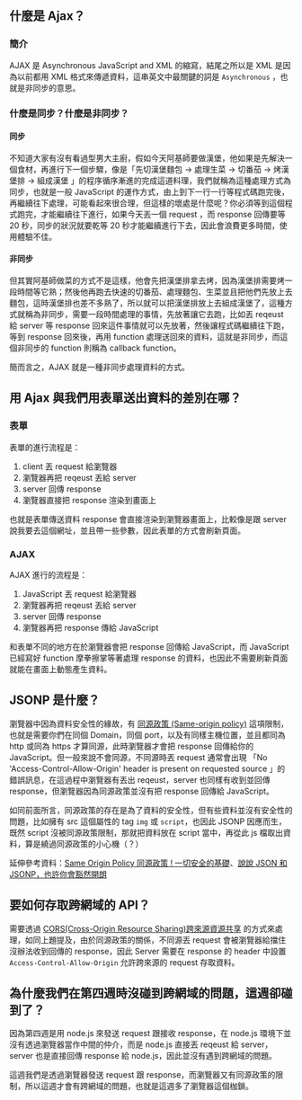 ## 什麼是 Ajax？

### 簡介
AJAX 是 Asynchronous JavaScript and XML 的縮寫，結尾之所以是 XML 是因為以前都用 XML 格式來傳遞資料，這串英文中最關鍵的詞是 ```Asynchronous``` ，也就是非同步的意思。

### 什麼是同步？什麼是非同步？
#### 同步
不知道大家有沒有看過型男大主廚，假如今天阿基師要做漢堡，他如果是先解決一個食材，再進行下一個步驟，像是「先切漢堡麵包 -> 處理生菜 -> 切番茄 -> 烤漢堡排 -> 組成漢堡 」的程序循序漸進的完成這道料理，我們就稱為這種處理方式為同步，也就是一般 JavaScript 的運作方式，由上到下一行一行等程式碼跑完後，再繼續往下處理，可能看起來很合理，但這樣的壞處是什麼呢？你必須等到這個程式跑完，才能繼續往下進行，如果今天丟一個 request ，而 response 回傳要等 20 秒，同步的狀況就要乾等 20 秒才能繼續進行下去，因此會浪費更多時間，使用體驗不佳。
#### 非同步
但其實阿基師做菜的方式不是這樣，他會先把漢堡排拿去烤，因為漢堡排需要烤一段時間等它熟；然後他再跑去快速的切番茄、處理麵包、生菜並且把他們先放上去麵包，這時漢堡排也差不多熟了，所以就可以把漢堡排放上去組成漢堡了，這種方式就稱為非同步，需要一段時間處理的事情，先放著讓它去跑，比如丟 reqeust 給 server 等 response 回來這件事情就可以先放著，然後讓程式碼繼續往下跑，等到 response 回來後，再用 function 處理送回來的資料，這就是非同步，而這個非同步的 function 則稱為 callback function。

簡而言之，AJAX 就是一種非同步處理資料的方式。

## 用 Ajax 與我們用表單送出資料的差別在哪？
### 表單
表單的進行流程是：
1. client 丟 request 給瀏覽器
2. 瀏覽器再把 reqeust 丟給 server 
3. server 回傳 response
4. 瀏覽器直接把 response 渲染到畫面上

也就是表單傳送資料 response 會直接渲染到瀏覽器畫面上，比較像是跟 server 說我要去這個網址，並且帶一些參數，因此表單的方式會刷新頁面。

### AJAX
AJAX 進行的流程是：
1. JavaScript 丟 request 給瀏覽器
2. 瀏覽器再把 reqeust 丟給 server 
3. server 回傳 response
4. 瀏覽器再把 response 傳給 JavaScript

和表單不同的地方在於瀏覽器會把 response 回傳給 JavaScript，而 JavaScript 已經寫好 function 摩拳擦掌等著處理 response 的資料，也因此不需要刷新頁面就能在畫面上動態產生資料。

## JSONP 是什麼？
瀏覽器中因為資料安全性的緣故，有 [同源政策 (Same-origin policy)](https://developer.mozilla.org/zh-TW/docs/Web/Security/Same-origin_policy) 這項限制，也就是需要你們在同個 Domain，同個 port，以及有同樣主機位置，並且都同為 http 或同為 https 才算同源，此時瀏覽器才會把 response 回傳給你的 JavaScript。但一般來說不會同源，不同源時丟 request 通常會出現 「No 'Access-Control-Allow-Origin' header is present on requested source 」的錯誤訊息，在這過程中瀏覽器有丟出 reqeust，server 也同樣有收到並回傳 response，但瀏覽器因為同源政策並沒有把 response 回傳給 JavaScript。

如同前面所言，同源政策的存在是為了資料的安全性，但有些資料並沒有安全性的問題，比如擁有 src 這個屬性的 tag ```img``` 或 ```script```，也因此 JSONP 因應而生，既然 script 沒被同源政策限制，那就把資料放在 script 當中，再從此 js 檔取出資料，算是繞過同源政策的小心機（？）

延伸參考資料：[Same Origin Policy 同源政策 ! 一切安全的基礎](https://medium.com/@jaydenlin/same-origin-policy-%E5%90%8C%E6%BA%90%E6%94%BF%E7%AD%96-%E4%B8%80%E5%88%87%E5%AE%89%E5%85%A8%E7%9A%84%E5%9F%BA%E7%A4%8E-36432565a226)、[說說 JSON 和 JSONP，也許你會豁然開朗](https://www.cnblogs.com/dowinning/archive/2012/04/19/json-jsonp-jquery.html)

## 要如何存取跨網域的 API？
需要透過 [CORS(Cross-Origin Resource Sharing)跨來源資源共享](https://developer.mozilla.org/zh-TW/docs/Web/HTTP/CORS) 的方式來處理，如同上題提及，由於同源政策的關係，不同源丟 request 會被瀏覽器給擋住沒辦法收到回傳的 response，因此 Server 需要在 response 的 header 中設置```Access-Control-Allow-Origin``` 允許跨來源的 request 存取資料。

## 為什麼我們在第四週時沒碰到跨網域的問題，這週卻碰到了？
因為第四週是用 node.js 來發送 request 跟接收 response，在 node.js 環境下並沒有透過瀏覽器當作中間的仲介，而是 node.js 直接丟 reqeust 給 server，server 也是直接回傳 response 給 node.js，因此並沒有遇到跨網域的問題。

這週我們是透過瀏覽器發送 request 跟 response，而瀏覽器又有同源政策的限制，所以這週才會有跨網域的問題，也就是這週多了瀏覽器這個枷鎖。
